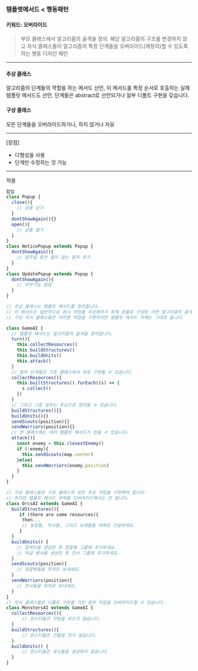 ### 템플렛메서드 < 행동패턴

#### 키워드: 오버라이드
> 부모 클래스에서 알고리즘의 골격을 정의. 해당 알고리즘의 구조를 변경하지 않고 자식 클래스들이 알고리즘의 특정 단계들을 오버라이드​(재정의)​할 수 있도록 하는 행동 디자인 패턴

---
#### 추상 클래스
알고리즘의 단계들의 역할을 하는 메서드 선언, 이 메서드를 특정 순서로 호출하는 실제 템플릿 메서드도 선언. 단계들은 abstract로 선언되거나 일부 디폴트 구현을 갖습니다.

#### 구상 클래스
모든 단계들을 오버라이드하거나, 하지 않거나 자유


---
[장점]
- 다형성을 사용
- 단계만 수정하는 것 가능 
---
적용
```ts
팝업
class Popup {
  close(){
    // 공통 닫기
  }
  dontShowAgain(){}
  open(){
    // 공통 열기
  }
}
class NoticePopup extends Popup {
  dontShowAgain(){
    // 일주일 동안 열지 않는 동작 추가
  }
}
class UpdatePopup extends Popup {
  dontShowAgain(){
    // 아무기능 없음
  }
}
```
```ts
// 추상 클래스는 템플릿 메서드를 정의합니다. 
// 이 메서드는 일반적으로 원시 작업을 추상화하기 위해 호출로 구성된 어떤 알고리즘의 골격을 포함합니다. 
// 구상 자식 클래스들은 이러한 작업을 구현하지만 템플릿 메서드 자체는 그대로 둡니다.

class GameAI {
  // 템플릿 메서드는 알고리즘의 골격을 정의합니다.
  turn(){
    this.collectResources()
    this.buildStructures()
    this.buildUnits()
    this.attack()
  }
  // 일부 단계들은 기초 클래스에서 바로 구현될 수 있습니다. 
  collectResources(){
    this.builtStructures().forEach((s) => {
      s.collect()
    })
  }
  // 그리고 그중 일부는 추상으로 정의될 수 있습니다.
  buildStructures(){}
  buildUnits(){}
  sendScouts(position){}
  sendWarriors(position){}
  // 한 클래스에는 여러 템플릿 메서드가 있을 수 있습니다.
  attack(){
    const enemy = this.closestEnemy()
    if (!enemy){
      this.sendScouts(map.center)
    }else{
      this.sendWarriors(enemy.position)
    }
  }
}

// 구상 클래스들은 기초 클래스의 모든 추상 작업을 구현해야 합니다. 
// 하지만 템플릿 메서드 자체를 오버라이드해서는 안 됩니다.
class OrcsAI extends GameAI {
  buildStructures(){
     if (there are some resources){
      then...
      // 농장들, 막사들, 그리고 요새들을 차례로 건설하세요.
     }
  }
  buildUnits() {
    // 잡역인을 생성한 후 정찰병 그룹에 추가하세요.
    // 하급 병사를 생성한 후 전사 그룹에 추가하세요.
  }
  sendScouts(position){
    // 정찰병들을 위치로 보내세요.
  }
  sendWarriors(position){
    // 전사들을 위치로 보내세요.
  }
}
// 자식 클래스들은 디폴트 구현을 가진 일부 작업을 오버라이드할 수 있습니다.
class MonstersAI extends GameAI {
  collectResources(){
      // 몬스터들은 자원을 모으지 않습니다.
  }
  buildStructures(){
      // 몬스터들은 건물을 짓지 않습니다.
  }
  buildUnits() {
      // 몬스터들은 유닛들을 생성하지 않습니다.
  }
}
    
```